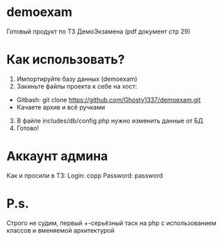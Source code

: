# demoexam
Готовый продукт по ТЗ ДемоЭкзамена (pdf документ стр 29)
# Как использовать?
1) Импортируйте базу данных (demoexam)
2) Закиньте файлы проекта к себе на хост:
- Gitbash: git clone https://github.com/Ghosty1337/demoexam.git
- Качаете архив и всё ручками
3) В файле includes/db/config.php нужно изменить данные от БД
4) Готово!
# Аккаунт админа
Как и просили в ТЗ:
Login: copp
Password: password
# P.s.
Строго не судим, первый +-серьёзный таск на php с использованием классов и вменяемой архитектурой
